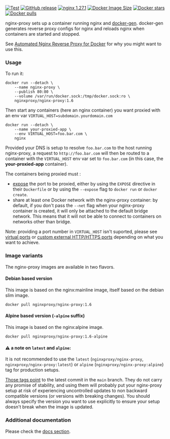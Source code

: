 [![Test](https://github.com/nginx-proxy/nginx-proxy/actions/workflows/test.yml/badge.svg)](https://github.com/nginx-proxy/nginx-proxy/actions/workflows/test.yml)
[![GitHub release](https://img.shields.io/github/v/release/nginx-proxy/nginx-proxy)](https://github.com/nginx-proxy/nginx-proxy/releases)
[![nginx 1.27.1](https://img.shields.io/badge/nginx-1.27.1-brightgreen.svg?logo=nginx)](https://nginx.org)
[![Docker Image Size](https://img.shields.io/docker/image-size/nginxproxy/nginx-proxy?sort=semver)](https://hub.docker.com/r/nginxproxy/nginx-proxy "Click to view the image on Docker Hub")
[![Docker stars](https://img.shields.io/docker/stars/nginxproxy/nginx-proxy.svg)](https://hub.docker.com/r/nginxproxy/nginx-proxy "DockerHub")
[![Docker pulls](https://img.shields.io/docker/pulls/nginxproxy/nginx-proxy.svg)](https://hub.docker.com/r/nginxproxy/nginx-proxy "DockerHub")

nginx-proxy sets up a container running nginx and [docker-gen](https://github.com/nginx-proxy/docker-gen). docker-gen generates reverse proxy configs for nginx and reloads nginx when containers are started and stopped.

See [Automated Nginx Reverse Proxy for Docker](http://jasonwilder.com/blog/2014/03/25/automated-nginx-reverse-proxy-for-docker/) for why you might want to use this.

### Usage

To run it:

```console
docker run --detach \
    --name nginx-proxy \
    --publish 80:80 \
    --volume /var/run/docker.sock:/tmp/docker.sock:ro \
    nginxproxy/nginx-proxy:1.6
```

Then start any containers (here an nginx container) you want proxied with an env var `VIRTUAL_HOST=subdomain.yourdomain.com`

```console
docker run --detach \
    --name your-proxied-app \
    --env VIRTUAL_HOST=foo.bar.com \
    nginx
```

Provided your DNS is setup to resolve `foo.bar.com` to the host running nginx-proxy, a request to `http://foo.bar.com` will then be routed to a container with the `VIRTUAL_HOST` env var set to `foo.bar.com` (in this case, the **your-proxied-app** container).

The containers being proxied must :

- [expose](https://docs.docker.com/engine/reference/run/#expose-incoming-ports) the port to be proxied, either by using the `EXPOSE` directive in their `Dockerfile` or by using the `--expose` flag to `docker run` or `docker create`.
- share at least one Docker network with the nginx-proxy container: by default, if you don't pass the `--net` flag when your nginx-proxy container is created, it will only be attached to the default bridge network. This means that it will not be able to connect to containers on networks other than bridge.

Note: providing a port number in `VIRTUAL_HOST` isn't suported, please see [virtual ports](https://github.com/nginx-proxy/nginx-proxy/tree/main/docs#virtual-ports) or [custom external HTTP/HTTPS ports](https://github.com/nginx-proxy/nginx-proxy/tree/main/docs#custom-external-httphttps-ports) depending on what you want to achieve.

### Image variants

The nginx-proxy images are available in two flavors.

#### Debian based version

This image is based on the nginx:mainline image, itself based on the debian slim image.

```console
docker pull nginxproxy/nginx-proxy:1.6
```

#### Alpine based version (`-alpine` suffix)

This image is based on the nginx:alpine image.

```console
docker pull nginxproxy/nginx-proxy:1.6-alpine
```

#### :warning: a note on `latest` and `alpine`:

It is not recommended to use the `latest` (`nginxproxy/nginx-proxy`, `nginxproxy/nginx-proxy:latest`) or `alpine` (`nginxproxy/nginx-proxy:alpine`) tag for production setups.

[Those tags point](https://hub.docker.com/r/nginxproxy/nginx-proxy/tags) to the latest commit in the `main` branch. They do not carry any promise of stability, and using them will probably put your nginx-proxy setup at risk of experiencing uncontrolled updates to non backward compatible versions (or versions with breaking changes). You should always specify the version you want to use explicitly to ensure your setup doesn't break when the image is updated.

### Additional documentation

Please check the [docs section](https://github.com/nginx-proxy/nginx-proxy/tree/main/docs).
